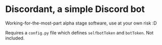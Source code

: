 # Discordant, a simple Discord bot

Working-for-the-most-part alpha stage software, use at your own risk
:D

Requires a `config.py` file which defines `selfbotToken` and
`botToken`. Not included.
